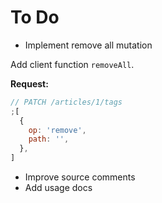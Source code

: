 # To Do

- Implement remove all mutation

Add client function `removeAll`.

**Request:**

```js
// PATCH /articles/1/tags
;[
  {
    op: 'remove',
    path: '',
  },
]
```

- Improve source comments
- Add usage docs
